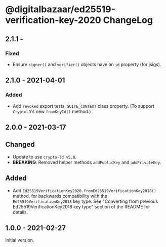 # @digitalbazaar/ed25519-verification-key-2020 ChangeLog

## 2.1.1 -

### Fixed
- Ensure `signer()` and `verifier()` objects have an `id` property (for jsigs).

## 2.1.0 - 2021-04-01

### Added
- Add `revoked` export tests, `SUITE_CONTEXT` class property. (To support
  `CryptoLD`'s new `fromKeyId()` method.)

## 2.0.0 - 2021-03-17

## Changed
- Update to use `crypto-ld v5.0`.
- **BREAKING**: Removed helper methods `addPublicKey` and `addPrivateKey`.

## Added
- Add `Ed25519VerificationKey2020.fromEd25519VerificationKey2018()` method,
  for backwards compatibility with the `Ed25519VerificationKey2018` key type.
  See "Converting from previous Ed25519VerificationKey2018 key type" section
  of the README for details.

## 1.0.0 - 2021-02-27

Initial version.
